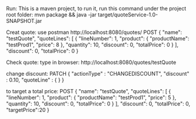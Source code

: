 
Run:
This is a maven project, to run it, run this command under the project root folder:
mvn package && java -jar target/quoteService-1.0-SNAPSHOT.jar

Creat quote:
use postman
http://localhost:8080/quotes/
POST
{
  "name": "testQuote",
  "quoteLines": [
    {
      "lineNumber": 1,
      "product": {
        "productName": "testProd1",
        "price": 8
      },
      "quantity": 10,
      "discount": 0,
      "totalPrice": 0
    }
  ],
  "discount": 0,
  "totalPrice": 0
}

Check quote:
type in browser:
http://localhost:8080/quotes/testQuote

change discount:
PATCH
{
  "actionType" : "CHANGEDISCOUNT",
  "discount" : 0.10,
  "quoteLine" : {
  }
}

to target a total price:
POST
{
  "name": "testQuote",
  "quoteLines": [
    {
      "lineNumber": 1,
      "product": {
        "productName": "testProd1",
        "price": 5
      },
      "quantity": 10,
      "discount": 0,
      "totalPrice": 0
    }
  ],
  "discount": 0,
  "totalPrice": 0,
  "targetPrice":20
}
